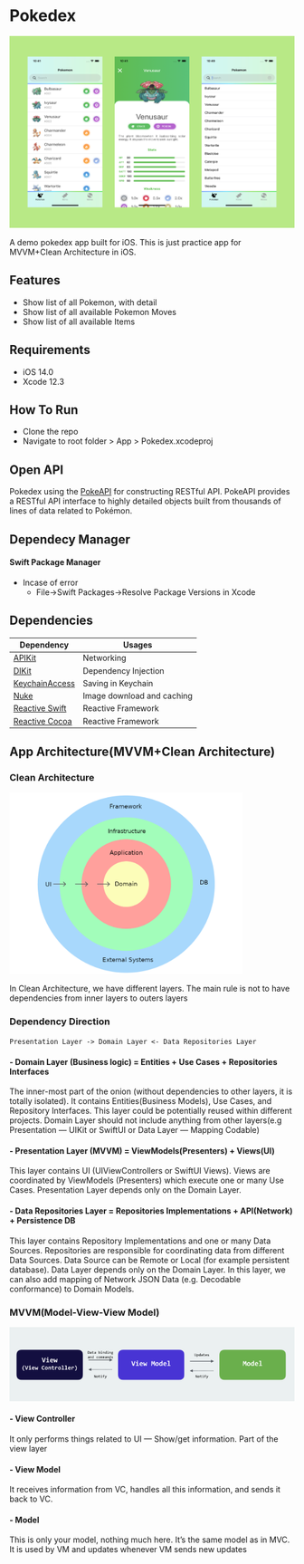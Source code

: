 # Pokedex 

![Screenshot](https://github.com/binishmaharjan/pokedex/blob/master/images/screeshot.png)

A demo pokedex app built for iOS. This is just practice app for MVVM+Clean Architecture in iOS. 

## Features
- Show list of all Pokemon, with detail 
- Show list of all available Pokemon Moves
- Show list of all available Items

## Requirements
- iOS 14.0
- Xcode 12.3

## How To Run
- Clone the repo
- Navigate to root folder > App > Pokedex.xcodeproj

## Open API
Pokedex using the [PokeAPI](https://pokeapi.co/) for constructing RESTful API.
PokeAPI provides a RESTful API interface to highly detailed objects built from thousands of lines of data related to Pokémon.

## Dependecy Manager
#### Swift Package Manager
- Incase of error
  - File->Swift Packages->Resolve Package Versions in Xcode

## Dependencies
| Dependency | Usages |
| --- | --- |
|[APIKit](https://github.com/ishkawa/APIKit)| Networking |
|[DIKit](https://github.com/ishkawa/DIKit)| Dependency Injection |
|[KeychainAccess](https://github.com/kishikawakatsumi/KeychainAccess)| Saving in Keychain |
|[Nuke](https://github.com/kean/Nuke)| Image download and caching |
|[Reactive Swift](https://github.com/ReactiveCocoa/ReactiveSwift)| Reactive Framework |
|[Reactive Cocoa](https://github.com/ReactiveCocoa/ReactiveCocoa)| Reactive Framework |

## App Architecture(MVVM+Clean Architecture)

### Clean Architecture

<img src="https://github.com/binishmaharjan/pokedex/blob/master/images/clean-architecture.png" width="413" height="320" />

In Clean Architecture, we have different layers. The main rule is not to have dependencies from inner layers to outers layers

### Dependency Direction
`Presentation Layer -> Domain Layer <- Data Repositories Layer`

#### - Domain Layer (Business logic) = Entities + Use Cases + Repositories Interfaces
The inner-most part of the onion (without dependencies to other layers, it is totally isolated). It contains Entities(Business Models), Use Cases, and Repository Interfaces. This layer could be potentially reused within different projects. Domain Layer should not include anything from other layers(e.g Presentation — UIKit or SwiftUI or Data Layer — Mapping Codable)

#### - Presentation Layer (MVVM) = ViewModels(Presenters) + Views(UI)
This layer contains UI (UIViewControllers or SwiftUI Views). Views are coordinated by ViewModels (Presenters) which execute one or many Use Cases. Presentation Layer depends only on the Domain Layer.

#### - Data Repositories Layer = Repositories Implementations + API(Network) + Persistence DB
This layer contains Repository Implementations and one or many Data Sources. Repositories are responsible for coordinating data from different Data Sources. Data Source can be Remote or Local (for example persistent database). Data Layer depends only on the Domain Layer. In this layer, we can also add mapping of Network JSON Data (e.g. Decodable conformance) to Domain Models.

### MVVM(Model-View-View Model)

![Screenshot](https://github.com/binishmaharjan/pokedex/blob/master/images/mvvm.png)

#### - View Controller
It only performs things related to UI — Show/get information. Part of the view layer

#### - View Model
It receives information from VC, handles all this information, and sends it back to VC.

#### - Model
This is only your model, nothing much here. It’s the same model as in MVC. It is used by VM and updates whenever VM sends new updates
